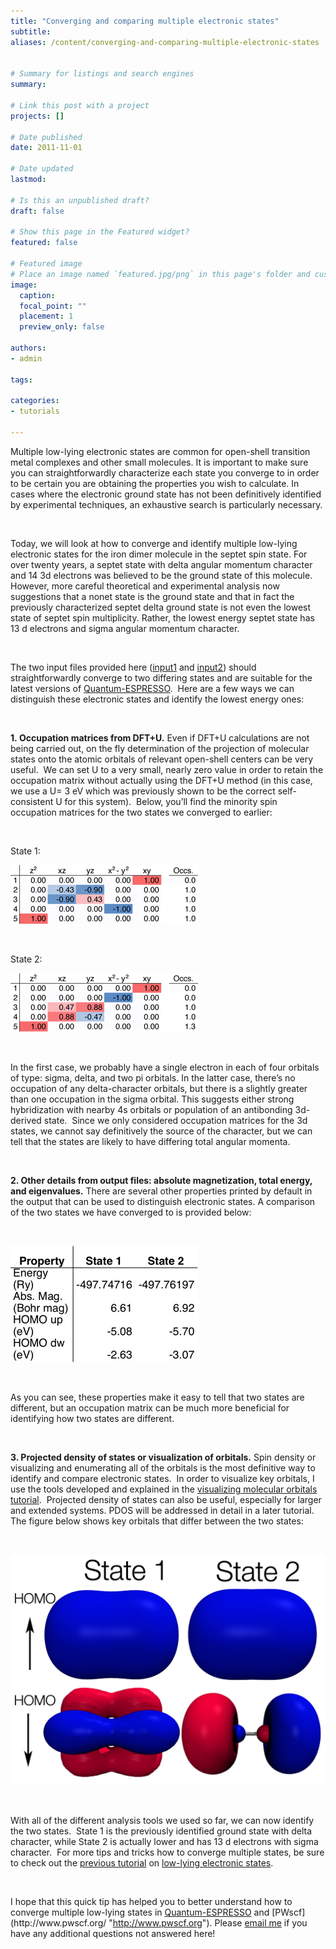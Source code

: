 ```yaml
---
title: "Converging and comparing multiple electronic states"
subtitle:
aliases: /content/converging-and-comparing-multiple-electronic-states
 

# Summary for listings and search engines
summary: 

# Link this post with a project
projects: []

# Date published
date: 2011-11-01

# Date updated
lastmod: 

# Is this an unpublished draft?
draft: false

# Show this page in the Featured widget?
featured: false

# Featured image
# Place an image named `featured.jpg/png` in this page's folder and customize its options here.
image:
  caption: 
  focal_point: ""
  placement: 1
  preview_only: false

authors:
- admin

tags:

categories:
- tutorials

---
```

Multiple low-lying electronic states are common for open-shell transition metal complexes and other small molecules. It is important to make sure you can straightforwardly characterize each state you converge to in order to be certain you are obtaining the properties you wish to calculate. In cases where the electronic ground state has not been definitively identified by experimental techniques, an exhaustive search is particularly necessary.


 


Today, we will look at how to converge and identify multiple low-lying electronic states for the iron dimer molecule in the septet spin state. For over twenty years, a septet state with delta angular momentum character and 14 3d electrons was believed to be the ground state of this molecule.  However, more careful theoretical and experimental analysis now suggestions that a nonet state is the ground state and that in fact the previously characterized septet delta ground state is not even the lowest state of septet spin multiplicity. Rather, the lowest energy septet state has 13 d electrons and sigma angular momentum character. 


 


The two input files provided here ([input1](state1.in) and [input2](state2.in)) should straightforwardly converge to two differing states and are suitable for the latest versions of [Quantum-ESPRESSO](http://qe-forge.org/gf/project/q-e/ "Quantum-ESPRESSO").  Here are a few ways we can distinguish these electronic states and identify the lowest energy ones:


 


**1. Occupation matrices from DFT+U.** Even if DFT+U calculations are not being carried out, on the fly determination of the projection of molecular states onto the atomic orbitals of relevant open-shell centers can be very useful.  We can set U to a very small, nearly zero value in order to retain the occupation matrix without actually using the DFT+U method (in this case, we use a U= 3 eV which was previously shown to be the correct self-consistent U for this system).  Below, you’ll find the minority spin occupation matrices for the two states we converged to earlier:  


 


State 1:



![](occmat1.png)

 


State 2:



![](occmat2.png)

 


In the first case, we probably have a single electron in each of four orbitals of type: sigma, delta, and two pi orbitals. In the latter case, there’s no occupation of any delta-character orbitals, but there is a slightly greater than one occupation in the sigma orbital. This suggests either strong hybridization with nearby 4s orbitals or population of an antibonding 3d-derived state.  Since we only considered occupation matrices for the 3d states, we cannot say definitively the source of the character, but we can tell that the states are likely to have differing total angular momenta.  


 


**2. Other details from output files: absolute magnetization, total energy, and eigenvalues.** There are several other properties printed by default in the output that can be used to distinguish electronic states. A comparison of the two states we have converged to is provided below:  



 



![](property-table.jpg)
   



 


As you can see, these properties make it easy to tell that two states are different, but an occupation matrix can be much more beneficial for identifying how two states are different.  



 


**3. Projected density of states or visualization of orbitals.** Spin density or visualizing and enumerating all of the orbitals is the most definitive way to identify and compare electronic states.  In order to visualize key orbitals, I use the tools developed and explained in the [visualizing molecular orbitals tutorial](../2011-06-14-visualizing-molecular-orbitals "Visualizing molecular orbitals").  Projected density of states can also be useful, especially for larger and extended systems. PDOS will be addressed in detail in a later tutorial. The figure below shows key orbitals that differ between the two states:


 



![](orbitals-homos.png)

 


With all of the different analysis tools we used so far, we can now identify the two states.  State 1 is the previously identified ground state with delta character, while State 2 is actually lower and has 13 d electrons with sigma character.  For more tips and tricks how to converge multiple states, be sure to check out the [previous tutorial](../2011-08-09-low-lying-electronic-states "Low-lying electronic states") on [low-lying electronic states](../2011-08-09-low-lying-electronic-states "Low-lying electronic states"). 


 


I hope that this quick tip has helped you to better understand how to converge multiple low-lying states in [Quantum-ESPRESSO](http://www.quantum-espresso.org/ "http://www.quantum-espresso.org") and [PWscf](http://www.pwscf.org/ "http://www.pwscf.org"). Please [email me](mailto:hjkulik@mit.edu?subject=Questions%20about%20second%20low-lying%20electronic%20state%20tutorial "mailto:hjkulik@mit.edu?subject=Questions about second low-lying electronic state tutorial") if you have any additional questions not answered here!


